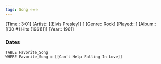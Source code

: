```yaml
---
tags: Song ⭐⭐⭐ 
---
```

[Time:: 3:01]
[Artist:: [[Elvis Presley]] ]
[Genre:: Rock]
[Played:: ]
[Album:: [[30 #1 Hits (1961)]]]
[Year:: 1961]
### Dates
````dataview
TABLE Favorite_Song
WHERE Favorite_Song = [[Can't Help Falling In Love]]
````